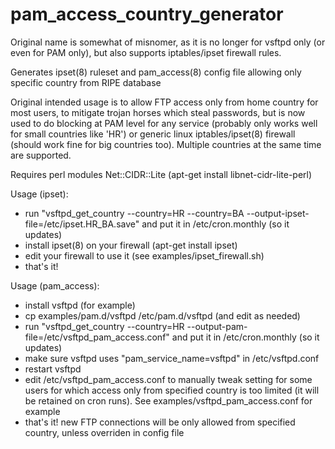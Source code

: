 # pam_access_country_generator 

Original name is somewhat of misnomer, as it is no longer for vsftpd only
(or even for PAM only), but also supports iptables/ipset firewall rules.

Generates ipset(8) ruleset and pam_access(8) config file allowing only specific country from RIPE database

Original intended usage is to allow FTP access only from home country for
most users, to mitigate trojan horses which steal passwords, but is now used
to do blocking at PAM level for any service (probably only works well for
small countries like 'HR') or generic linux iptables/ipset(8) firewall
(should work fine for big countries too). Multiple countries at the same time 
are supported.

Requires perl modules Net::CIDR::Lite (apt-get install libnet-cidr-lite-perl)

Usage (ipset):
- run "vsftpd_get_country --country=HR --country=BA --output-ipset-file=/etc/ipset.HR_BA.save" and put it in /etc/cron.monthly (so it updates)
- install ipset(8) on your firewall (apt-get install ipset)
- edit your firewall to use it (see examples/ipset_firewall.sh)
- that's it!


Usage (pam_access):
- install vsftpd (for example)
- cp examples/pam.d/vsftpd /etc/pam.d/vsftpd (and edit as needed)
- run "vsftpd_get_country --country=HR --output-pam-file=/etc/vsftpd_pam_access.conf" and put it in /etc/cron.monthly (so it updates)
- make sure vsftpd uses "pam_service_name=vsftpd" in /etc/vsftpd.conf
- restart vsftpd
- edit /etc/vsftpd_pam_access.conf to manually tweak setting for some users 
  for which access only from specified country is too limited (it will be 
  retained on cron runs). See examples/vsftpd_pam_access.conf for example
- that's it! new FTP connections will be only allowed from specified country, 
  unless overriden in config file
